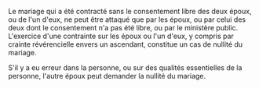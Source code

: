 Le mariage qui a été contracté sans le consentement libre des deux époux, ou de l'un d'eux, ne peut être attaqué que par les époux, ou par celui des deux dont le consentement n'a pas été libre, ou par le ministère public. L'exercice d'une contrainte sur les époux ou l'un d'eux, y compris par crainte révérencielle envers un ascendant, constitue un cas de nullité du mariage.

S'il y a eu erreur dans la personne, ou sur des qualités essentielles de la personne, l'autre époux peut demander la nullité du mariage.
